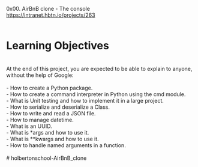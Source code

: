 0x00. AirBnB clone - The console<br>
https://intranet.hbtn.io/projects/263<br>
<br>
# Learning Objectives<br>
<br>
At the end of this project, you are expected to be able to explain to anyone, without the help of Google:<br>
<br>
- How to create a Python package.<br>
- How to create a command interpreter in Python using the cmd module.<br>
- What is Unit testing and how to implement it in a large project.<br>
- How to serialize and deserialize a Class.<br>
- How to write and read a JSON file.<br>
- How to manage datetime.<br>
- What is an UUID.<br>
- What is *args and how to use it.<br>
- What is **kwargs and how to use it.<br>
- How to handle named arguments in a function.<br>
<br>
# holbertonschool-AirBnB_clone
